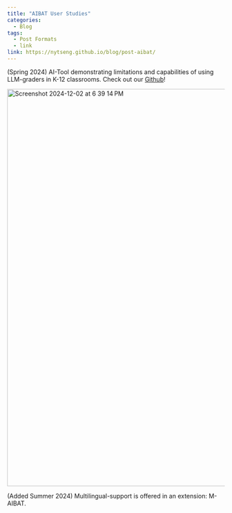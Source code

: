```yaml
---
title: "AIBAT User Studies"
categories:
  - Blog
tags:
  - Post Formats
  - link
link: https://nytseng.github.io/blog/post-aibat/
---
```


(Spring 2024) AI-Tool demonstrating limitations and capabilities of using LLM-graders in K-12 classrooms. 
Check out our [Github](https://github.com/landerson02/Adatest-App)!

<img width="918" alt="Screenshot 2024-12-02 at 6 39 14 PM" src="https://github.com/user-attachments/assets/206cf1f0-5268-4920-ab4f-52cfc5e2839f">

(Added Summer 2024) Multilingual-support is offered in an extension: M-AIBAT.
